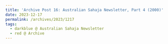 ```yaml
---
title: 'Archive Post 16: Australian Sahaja Newsletter, Part 4 (2000)'
date: 2023-12-17
permalink: /archives/2023/1217
tags:
  - darkblue @ Australian Sahaja Newsletter
  - red @ Archive
---
```




<br>